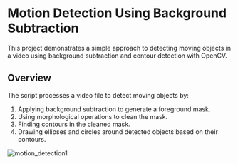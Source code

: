 # Motion Detection Using Background Subtraction

This project demonstrates a simple approach to detecting moving objects in a video using background subtraction and contour detection with OpenCV.

## Overview

The script processes a video file to detect moving objects by:

1. Applying background subtraction to generate a foreground mask.
2. Using morphological operations to clean the mask.
3. Finding contours in the cleaned mask.
4. Drawing ellipses and circles around detected objects based on their contours.


![motion_detection1](https://github.com/baranylcn/motion-detection-using-bs/assets/98966968/317c7867-7e0e-4471-9ca1-06fe129683d3)
